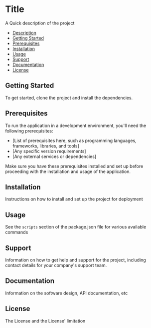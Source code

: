 # Title

A Quick description of the project

- [Description](#description)
- [Getting Started](#getting-started)
- [Prerequisites](#prerequisites)
- [Installation](#installation)
- [Usage](#usage)
- [Support](#support)
- [Documentation](#documentation)
- [License](#license)

## Getting Started

To get started, clone the project and install the dependencies.

## Prerequisites

To run the application in a development environment, you'll need the following prerequisites:

- [List of prerequisites here, such as programming languages, frameworks, libraries, and tools]
- [Any specific version requirements]
- [Any external services or dependencies]

Make sure you have these prerequisites installed and set up before proceeding with the installation and usage of the application.

## Installation

Instructions on how to install and set up the project for deployment

## Usage

See the `scripts` section of the package.json file for various available commands

## Support

Information on how to get help and support for the project, including contact details for your company's support team.

## Documentation

Information on the software design, API documentation, etc

## License

The License and the License' limitation
